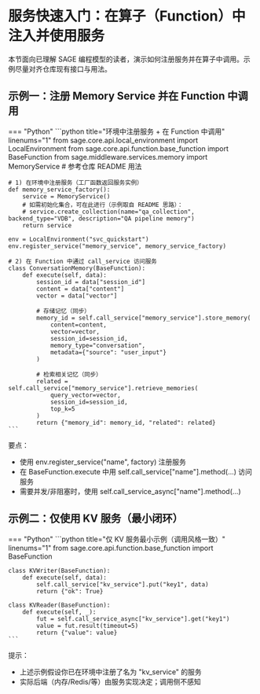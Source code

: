 # 服务快速入门：在算子（Function）中注入并使用服务

本节面向已理解 SAGE 编程模型的读者，演示如何注册服务并在算子中调用。示例尽量对齐仓库现有接口与用法。

## 示例一：注册 Memory Service 并在 Function 中调用

=== "Python"
    ```python title="环境中注册服务 + 在 Function 中调用" linenums="1"
    from sage.core.api.local_environment import LocalEnvironment
    from sage.core.api.function.base_function import BaseFunction
    from sage.middleware.services.memory import MemoryService  # 参考仓库 README 用法

    # 1) 在环境中注册服务（工厂函数返回服务实例）
    def memory_service_factory():
        service = MemoryService()
        # 如需初始化集合，可在此进行（示例取自 README 思路）：
        # service.create_collection(name="qa_collection", backend_type="VDB", description="QA pipeline memory")
        return service

    env = LocalEnvironment("svc_quickstart")
    env.register_service("memory_service", memory_service_factory)

    # 2) 在 Function 中通过 call_service 访问服务
    class ConversationMemory(BaseFunction):
        def execute(self, data):
            session_id = data["session_id"]
            content = data["content"]
            vector = data["vector"]

            # 存储记忆（同步）
            memory_id = self.call_service["memory_service"].store_memory(
                content=content,
                vector=vector,
                session_id=session_id,
                memory_type="conversation",
                metadata={"source": "user_input"}
            )

            # 检索相关记忆（同步）
            related = self.call_service["memory_service"].retrieve_memories(
                query_vector=vector,
                session_id=session_id,
                top_k=5
            )
            return {"memory_id": memory_id, "related": related}
    ```

要点：
- 使用 env.register_service("name", factory) 注册服务
- 在 BaseFunction.execute 中用 self.call_service["name"].method(...) 访问服务
- 需要并发/非阻塞时，使用 self.call_service_async["name"].method(...)

## 示例二：仅使用 KV 服务（最小闭环）

=== "Python"
    ```python title="仅 KV 服务最小示例（调用风格一致）" linenums="1"
    from sage.core.api.function.base_function import BaseFunction

    class KVWriter(BaseFunction):
        def execute(self, data):
            self.call_service["kv_service"].put("key1", data)
            return {"ok": True}

    class KVReader(BaseFunction):
        def execute(self, _):
            fut = self.call_service_async["kv_service"].get("key1")
            value = fut.result(timeout=5)
            return {"value": value}
    ```

提示：
- 上述示例假设你已在环境中注册了名为 "kv_service" 的服务
- 实际后端（内存/Redis/等）由服务实现决定；调用侧不感知
